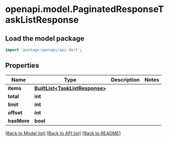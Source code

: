 # openapi.model.PaginatedResponseTaskListResponse

## Load the model package
```dart
import 'package:openapi/api.dart';
```

## Properties
Name | Type | Description | Notes
------------ | ------------- | ------------- | -------------
**items** | [**BuiltList&lt;TaskListResponse&gt;**](TaskListResponse.md) |  | 
**total** | **int** |  | 
**limit** | **int** |  | 
**offset** | **int** |  | 
**hasMore** | **bool** |  | 

[[Back to Model list]](../README.md#documentation-for-models) [[Back to API list]](../README.md#documentation-for-api-endpoints) [[Back to README]](../README.md)


